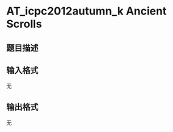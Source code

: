 # AT_icpc2012autumn_k Ancient Scrolls

## 题目描述

[problemUrl]: https://atcoder.jp/contests/jag2012autumn/tasks/icpc2012autumn_k

## 输入格式

无

## 输出格式

无